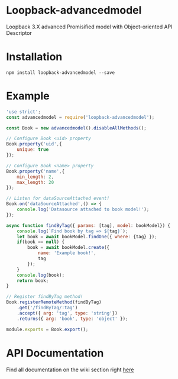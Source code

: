 # Loopback-advancedmodel
Loopback 3.X advanced Promisified model with Object-oriented API Descriptor

# Installation 

```
npm install loopback-advancedmodel --save
``` 

# Example 

```js
'use strict';
const advancedmodel = require('loopback-advancedmodel');

const Book = new advancedmodel().disableAllMethods();

// Configure Book <uid> property
Book.property('uid',{
    unique: true
});

// Configure Book <name> property
Book.property('name',{
    min_length: 2,
    max_length: 20
});

// Listen for dataSourceAttached event!
Book.on('dataSourceAttached',() => {
    console.log('Datasource attached to book model!');
});

async function findByTag({ params: [tag], model: bookModel}) {
    console.log(`Find book by tag => ${tag}`);
    let book = await bookModel.findOne({ where: {tag} });
    if(book == null) {
        book = await bookModel.create({
            name: 'Example book!',
            tag
        });
    }
    console.log(book);
    return book;
}

// Register findByTag method!
Book.registerRemoteMethod(findByTag)
    .get('/findByTag/:tag')
    .accept({ arg: 'tag', type: 'string'})
    .returns({ arg: 'book', type: 'object' });

module.exports = Book.export();
``` 

# API Documentation

Find all documentation on the wiki section right [here](https://github.com/fraxken/loopback-advancedmodel/wiki)
